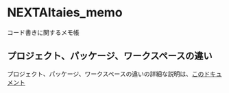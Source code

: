 # NEXTAltaies_memo
コード書きに関するメモ帳

## プロジェクト、パッケージ、ワークスペースの違い

プロジェクト、パッケージ、ワークスペースの違いの詳細な説明は、[このドキュメント](Python_Memo/ワークスペース_プロジェクト_パッケージ.md)

